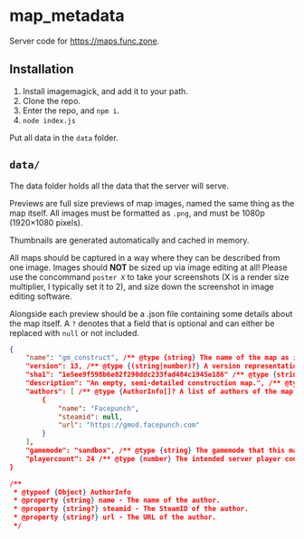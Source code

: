 # map_metadata
Server code for https://maps.func.zone.

## Installation
1. Install imagemagick, and add it to your path.
2. Clone the repo.
3. Enter the repo, and `npm i`.
4. `node index.js`

Put all data in the `data` folder.

## `data/`
The data folder holds all the data that the server will serve. 

Previews are full size previews of map images, named the same thing as the map itself. All images must be formatted as `.png`, and must be 1080p (1920×1080 pixels).

Thumbnails are generated automatically and cached in memory.

All maps should be captured in a way where they can be described from one image. Images should **NOT** be sized up via image editing at all! Please use the concommand `poster X` to take your screenshots (X is a render size multiplier, I typically set it to 2), and size down the screenshot in image editing software.

Alongside each preview should be a .json file containing some details about the map itself. A `?` denotes that a field that is optional and can either be replaced with `null` or not included.
```json
{
    "name": "gm_construct", /** @type {string} The name of the map as it is loaded by the game. */
	"version": 13, /** @type {(string|number)?} A version representation. */
	"sha1": "1e5ee9f598b6e82f290ddc233fad484c1945e186" /** @type {string?} A SHA1 hash of the map; NOT the .gma file the map may have come from, but of the actual .bsp file! */
    "description": "An empty, semi-detailed construction map.", /** @type {string} A short(ish) description of the map. */
    "authors": [ /** @type {AuthorInfo[]? A list of authors of the map. */
        {
            "name": "Facepunch",
            "steamid": null,
			"url": "https://gmod.facepunch.com"
        }
    ],
    "gamemode": "sandbox", /** @type {string} The gamemode that this map is intended for. */
	"playercount": 24 /** @type {number} The intended server player count for this map. */
}

/**
 * @typeof {Object} AuthorInfo
 * @property {string} name - The name of the author.
 * @property {string?} steamid - The SteamID of the author.
 * @property {string?} url - The URL of the author.
 */
```
